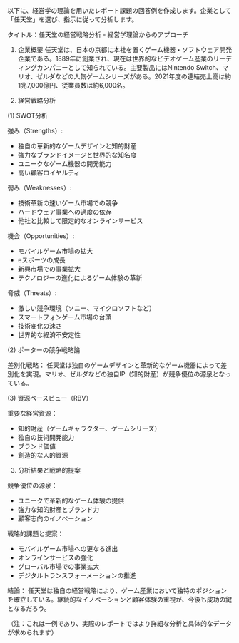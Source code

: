 以下に、経営学の理論を用いたレポート課題の回答例を作成します。企業として「任天堂」を選び、指示に従って分析します。

タイトル：任天堂の経営戦略分析 - 経営学理論からのアプローチ

1. 企業概要
任天堂は、日本の京都に本社を置くゲーム機器・ソフトウェア開発企業である。1889年に創業され、現在は世界的なビデオゲーム産業のリーディングカンパニーとして知られている。主要製品にはNintendo Switch、マリオ、ゼルダなどの人気ゲームシリーズがある。2021年度の連結売上高は約1兆7,000億円、従業員数は約6,000名。

2. 経営戦略分析

(1) SWOT分析

強み（Strengths）:
- 独自の革新的なゲームデザインと知的財産
- 強力なブランドイメージと世界的な知名度
- ユニークなゲーム機器の開発能力
- 高い顧客ロイヤルティ

弱み（Weaknesses）:
- 技術革新の速いゲーム市場での競争
- ハードウェア事業への過度の依存
- 他社と比較して限定的なオンラインサービス

機会（Opportunities）:
- モバイルゲーム市場の拡大
- eスポーツの成長
- 新興市場での事業拡大
- テクノロジーの進化によるゲーム体験の革新

脅威（Threats）:
- 激しい競争環境（ソニー、マイクロソフトなど）
- スマートフォンゲーム市場の台頭
- 技術変化の速さ
- 世界的な経済不安定性

(2) ポーターの競争戦略論

差別化戦略：
任天堂は独自のゲームデザインと革新的なゲーム機器によって差別化を実現。マリオ、ゼルダなどの独自IP（知的財産）が競争優位の源泉となっている。

(3) 資源ベースビュー（RBV）

重要な経営資源：
- 知的財産（ゲームキャラクター、ゲームシリーズ）
- 独自の技術開発能力
- ブランド価値
- 創造的な人的資源

3. 分析結果と戦略的提案

競争優位の源泉：
- ユニークで革新的なゲーム体験の提供
- 強力な知的財産とブランド力
- 顧客志向のイノベーション

戦略的課題と提案：
- モバイルゲーム市場への更なる進出
- オンラインサービスの強化
- グローバル市場での事業拡大
- デジタルトランスフォーメーションの推進

結論：
任天堂は独自の経営戦略により、ゲーム産業において独特のポジションを確立している。継続的なイノベーションと顧客体験の重視が、今後も成功の鍵となるだろう。

（注：これは一例であり、実際のレポートではより詳細な分析と具体的なデータが求められます）